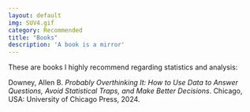 ```yaml
---
layout: default
img: SUV4.gif
category: Recommended
title: "Books"
description: 'A book is a mirror'
---
```


These are books I highly recommend regarding statistics and analysis:
<p>Downey, Allen B. <i>Probably Overthinking It: How to Use Data to Answer Questions, Avoid Statistical Traps, and Make Better Decisions</i>. Chicago, USA: University of Chicago Press, 2024.<br>
